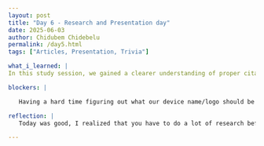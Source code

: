 ```yaml
---
layout: post
title: "Day 6 - Research and Presentation day"
date: 2025-06-03
author: Chidubem Chidebelu
permalink: /day5.html
tags: ["Articles, Presentation, Trivia"]

what_i_learned: |
In this study session, we gained a clearer understanding of proper citation placement within academic writing, ensuring our references are accurately and effectively used. We also discovered interesting facts, such as the true color of an airplane’s black box, which is actually bright orange for visibility. Additionally, we deepened our knowledge of our project topic by exploring multiple research articles related to it. Through these readings, we learned about various AI technologies already being applied in the field and examined their environmental impact, which helped us better contextualize our own work within the broader landscape of ongoing innovation.

blockers: |

   Having a hard time figuring out what our device name/logo should be

reflection: | 
   Today was good, I realized that you have to do a lot of research before even doing anything technical, which can be tedious but very important, maybe even more or just as important than the technical aspect.

---
```

   
